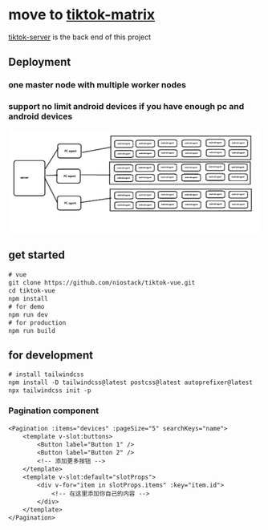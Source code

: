 # move to [tiktok-matrix](https://github.com/tikmatrix/tiktok-matrix)

[tiktok-server](https://github.com/niostack/tiktok-server) is the back end of this project

## Deployment

### one master node with multiple worker nodes

### support no limit android devices if you have enough pc and android devices

![](framework.png)

## get started

```shell
# vue
git clone https://github.com/niostack/tiktok-vue.git
cd tiktok-vue
npm install
# for demo
npm run dev
# for production
npm run build
```

## for development

```shell
# install tailwindcss
npm install -D tailwindcss@latest postcss@latest autoprefixer@latest
npx tailwindcss init -p
```

### Pagination component

```vue
<Pagination :items="devices" :pageSize="5" searchKeys="name">
    <template v-slot:buttons>
        <Button label="Button 1" />
        <Button label="Button 2" />
        <!-- 添加更多按钮 -->
    </template>
    <template v-slot:default="slotProps">
        <div v-for="item in slotProps.items" :key="item.id">
            <!-- 在这里添加你自己的内容 -->
        </div>
    </template>
</Pagination>
```
